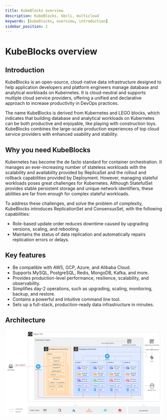 ```yaml
---
title: KubeBlocks overview
description: KubeBlocks, kbcli, multicloud
keywords: [kubeblocks, overview, introduction]
sidebar_position: 1
---
```


# KubeBlocks overview

## Introduction

KubeBlocks is an open-source, cloud-native data infrastructure designed to help application developers and platform engineers manage database and analytical workloads on Kubernetes. It is cloud-neutral and supports multiple cloud service providers, offering a unified and declarative approach to increase productivity in DevOps practices.

The name KubeBlocks is derived from Kubernetes and LEGO blocks, which indicates that building database and analytical workloads on Kubernetes can be both productive and enjoyable, like playing with construction toys. KubeBlocks combines the large-scale production experiences of top cloud service providers with enhanced usability and stability.

## Why you need KubeBlocks

Kubernetes has become the de facto standard for container orchestration. It manages an ever-increasing number of stateless workloads with the scalability and availability provided by ReplicaSet and the rollout and rollback capabilities provided by Deployment. However, managing stateful workloads poses great challenges for Kubernetes. Although StatefulSet provides stable persistent storage and unique network identifiers, these abilities are far from enough for complex stateful workloads.

To address these challenges, and solve the problem of complexity, KubeBlocks introduces ReplicationSet and ConsensusSet, with the following capabilities:

- Role-based update order reduces downtime caused by upgrading versions, scaling, and rebooting.
- Maintains the status of data replication and automatically repairs replication errors or delays.

## Key features

- Be compatible with AWS, GCP, Azure, and Alibaba Cloud.
- Supports MySQL, PostgreSQL, Redis, MongoDB, Kafka, and more.
- Provides production-level performance, resilience, scalability, and observability.
- Simplifies day-2 operations, such as upgrading, scaling, monitoring, backup, and restore.
- Contains a powerful and intuitive command line tool.
- Sets up a full-stack, production-ready data infrastructure in minutes.

## Architecture

![KubeBlocks Architecture](../../img/kubeblocks-architecture.png)
